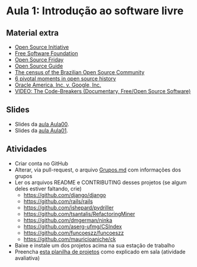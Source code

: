 # Aula 1: Introdução ao software livre

## Material extra

- [Open Source Initiative](https://opensource.org/)
- [Free Software Foundation](https://www.fsf.org/)
- [Open Source Friday](https://opensourcefriday.com/)
- [Open Source Guide](https://opensource.guide/)
- [The census of the Brazilian Open Source Community](http://gustavopinto.org/lost+found/oss2014.pdf)
- [6 pivotal moments in open source history](https://opensource.com/article/18/2/pivotal-moments-history-open-source)
- [Oracle America, Inc. v. Google, Inc.](https://en.wikipedia.org/wiki/Oracle_America,_Inc._v._Google,_Inc.)
- [VIDEO: The Code-Breakers (Documentary, Free/Open Source Software)](https://www.youtube.com/watch?v=1uL4-EuCq0Q)

## Slides

- Slides da [aula Aula00](https://docs.google.com/presentation/d/1Ufs-kpjmQ4gglsL1u5bfFAC_QRVmLW2dokhLdVAATYE/edit?usp=sharing).
- Slides da [aula Aula01](https://docs.google.com/presentation/d/1VxN6YnyUcR6d8uXs7wJoqElqwgIrm5PIh8gydPc5NM8/edit?usp=sharing).

## Atividades
- Criar conta no GitHub
- Alterar, via pull-request, o arquivo [Grupos.md](Grupos.md) com informações dos grupos
- Ler os arquivos README e CONTRIBUTING desses projetos (se algum deles estiver faltando, crie)
  - https://github.com/django/django
  - https://github.com/rails/rails
  - https://github.com/ishepard/pydriller
  - https://github.com/tsantalis/RefactoringMiner
  - https://github.com/dmgerman/ninka
  - https://github.com/aserg-ufmg/CSIndex
  - https://github.com/funcoeszz/funcoeszz
  - https://github.com/mauricioaniche/ck
- Baixe e instale um dos projetos acima na sua estação de trabalho
- Preencha [esta planilha de projetos](https://docs.google.com/spreadsheets/d/1Uk-T8GFNx-yd3wId9zAvKbe_mqtCYZFy9mMQyT3tLVI/edit?usp=sharing) como explicado em sala (atividade avaliativa)
